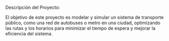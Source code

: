 Descripción del Proyecto:

El objetivo de este proyecto es modelar y simular un sistema de transporte público, como una red de 
autobuses o metro en una ciudad, optimizando las rutas y los horarios para minimizar el tiempo de espera 
y mejorar la eficiencia del sistema.
